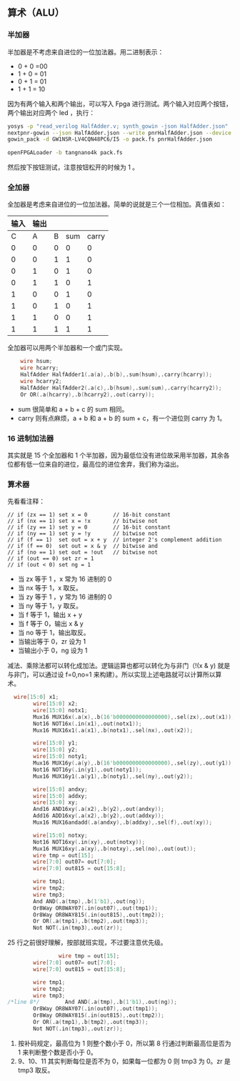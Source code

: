 ## 算术（ALU）

### 半加器

半加器是不考虑来自进位的一位加法器。用二进制表示：

- 0 + 0 =00
- 1 + 0 = 01
- 0 + 1 = 01
- 1 + 1 = 10

因为有两个输入和两个输出，可以写入 Fpga 进行测试。两个输入对应两个按钮，两个输出对应两个 led ，执行：

```bash
yosys -p "read_verilog HalfAdder.v; synth_gowin -json HalfAdder.json"
nextpnr-gowin --json HalfAdder.json --write pnrHalfAdder.json --device GW1NSR-LV4CQN48PC6/I5 --cst tangnano4k-2i2o.cst
gowin_pack -d GW1NSR-LV4CQN48PC6/I5 -o pack.fs pnrHalfAdder.json
	
openFPGALoader -b tangnano4k pack.fs
```

然后按下按钮测试，注意按钮松开的时候为 1 。

### 全加器

全加器是考虑来自进位的一位加法器。简单的说就是三个一位相加。真值表如：

| 输入 | 输出 |      |      |       |
| ---- | ---- | ---- | ---- | ----- |
| C    | A    | B    | sum  | carry |
| 0    | 0    | 0    | 0    | 0     |
| 0    | 0    | 1    | 1    | 0     |
| 0    | 1    | 0    | 1    | 0     |
| 0    | 1    | 1    | 0    | 1     |
| 1    | 0    | 0    | 1    | 0     |
| 1    | 0    | 1    | 0    | 1     |
| 1    | 1    | 0    | 0    | 1     |
| 1    | 1    | 1    | 1    | 1     |

全加器可以用两个半加器和一个或门实现。

```verilog
    wire hsum;
    wire hcarry;
    HalfAdder HalfAdder1(.a(a),.b(b),.sum(hsum),.carry(hcarry));
    wire hcarry2;
    HalfAdder HalfAdder2(.a(c),.b(hsum),.sum(sum),.carry(hcarry2));
    Or OR(.a(hcarry),.b(hcarry2),.out(carry));
```

- sum 很简单和 a + b + c 的 sum 相同。
- carry 则有点麻烦，a + b 和 a + b 的 sum + c，有一个进位则 carry 为 1。

### 16 进制加法器

其实就是 15 个全加器和 1 个半加器，因为最低位没有进位故采用半加器，其余各位都有低一位来自的进位，最高位的进位舍弃，我们称为溢出。

### 算术器

先看看注释：

```
// if (zx == 1) set x = 0        // 16-bit constant
// if (nx == 1) set x = !x       // bitwise not
// if (zy == 1) set y = 0        // 16-bit constant
// if (ny == 1) set y = !y       // bitwise not
// if (f == 1)  set out = x + y  // integer 2's complement addition
// if (f == 0)  set out = x & y  // bitwise and
// if (no == 1) set out = !out   // bitwise not
// if (out == 0) set zr = 1
// if (out < 0) set ng = 1
```

- 当 zx 等于 1 ，x 常为 16 进制的 0
- 当 nx 等于 1，x 取反。
- 当 zy 等于 1 ，y 常为 16 进制的 0
- 当 ny 等于 1，y 取反。
- 当 f 等于 1，输出 x + y
- 当 f 等于 0，输出 x & y
- 当 no 等于 1，输出取反。
- 当输出等于 0，zr 设为 1
- 当输出小于 0，ng 设为 1

减法、乘除法都可以转化成加法。逻辑运算也都可以转化为与非门（!(x & y) 就是与非门，可以通过设 f=0,no=1 来构建）。所以实现上述电路就可以计算所以算术。

```verilog
  wire[15:0] x1;
        wire[15:0] x2;
        wire[15:0] notx1;
    	Mux16 MUX16x(.a(x),.b(16'b0000000000000000),.sel(zx),.out(x1));
    	Not16 NOT16x(.in(x1),.out(notx1));
        Mux16 MUX16x1(.a(x1),.b(notx1),.sel(nx),.out(x2));

        wire[15:0] y1;
        wire[15:0] y2;
        wire[15:0] noty1;
    	Mux16 MUX16y(.a(y),.b(16'b0000000000000000),.sel(zy),.out(y1));
    	Not16 NOT16y(.in(y1),.out(noty1));
        Mux16 MUX16y1(.a(y1),.b(noty1),.sel(ny),.out(y2));

        wire[15:0] andxy;
        wire[15:0] addxy;
        wire[15:0] xy;
        And16 AND16xy(.a(x2),.b(y2),.out(andxy));
        Add16 ADD16xy(.a(x2),.b(y2),.out(addxy));
        Mux16 MUX16andadd(.a(andxy),.b(addxy),.sel(f),.out(xy));

        wire[15:0] notxy;
        Not16 NOT16xy(.in(xy),.out(notxy));
        Mux16 MUX16xy(.a(xy),.b(notxy),.sel(no),.out(out));
        wire tmp = out[15];
        wire[7:0] out07= out[7:0];
        wire[7:0] out815 = out[15:8];

        wire tmp1;
        wire tmp2;
        wire tmp3;
        And AND(.a(tmp),.b(1'b1),.out(ng));
        Or8Way OR8WAY07(.in(out07),.out(tmp1));
        Or8Way OR8WAY815(.in(out815),.out(tmp2));
        Or OR(.a(tmp1),.b(tmp2),.out(tmp3));
        Not NOT(.in(tmp3),.out(zr));
```

25 行之前很好理解，按部就班实现，不过要注意优先级。

```verilog
				wire tmp = out[15];
        wire[7:0] out07= out[7:0];
        wire[7:0] out815 = out[15:8];

        wire tmp1;
        wire tmp2;
        wire tmp3;
/*line 8*/        And AND(.a(tmp),.b(1'b1),.out(ng));
        Or8Way OR8WAY07(.in(out07),.out(tmp1));
        Or8Way OR8WAY815(.in(out815),.out(tmp2));
        Or OR(.a(tmp1),.b(tmp2),.out(tmp3));
        Not NOT(.in(tmp3),.out(zr));
```

1. 按补码规定，最高位为 1 则整个数小于 0，所以第 8 行通过判断最高位是否为 1 来判断整个数是否小于 0。
2. 9、10、11 其实判断每位是否不为 0，如果每一位都为 0 则 tmp3 为 0。zr 是 tmp3 取反。